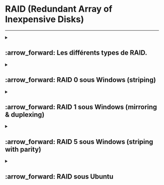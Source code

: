 # RAID (Redundant Array of Inexpensive Disks)  
---
<details>
<summary>
<h2>
:arrow_forward: Les différents types de RAID.  
</h2>
</summary>
  
### RAID 0  
la configuration RAID 0 permet d'améliorer la performance du système en répartissant 50% des données sur un disque et 50% sur l'autre.
Les deux disques travaillant simultanément, on dispose ainsi de performances deux fois plus élevée.
Soit une donnée A et une donnée B :  

• Volumétrie utile = Volumétrie totale
Les données n'étant pas dupliquées, il n'y aura pas de perte de volume stokage.

• Sécurité des données : FAIBLE
Il est fortement déconseillé d'utiliser cette configuration pour des serveurs assurant les services critiques de votre entreprise. Les données n'étant à aucuns moments dupliquées seront perdues si un des deux disques venait à être défectueux.

• Fonctionne uniquement sur deux disques
Il permet :  
* Un gain de performance.  
* D'avoir autant d'espace de stockage que la somme des disques utilisés.  
  ![image](https://github.com/user-attachments/assets/69869bd7-caa3-450e-97c4-35c5b465ac99)
---
  
### RAID 1  
La configuration RAID 1 permet de sécuriser un système en disposant de deux disques avec exactement les mêmes données. Dans cette configuration on ne recherche pas la performance mais plutôt la sécurité.  
Soit une donnée A et une donnée B :  

• Volumétrie utile = Volumétrie totale / 2  
Le disque 1 contenant exactement les mêmes données que le disque 2, la volumétrie utile sera divisée par 2.  

• Sécurité des données : BONNE  
Si un disque venait à être défaillant, cela ne poserait pas de problèmes car le second prendrait directement le relais.  
Il permet :  
* De la tolérence de panne  
![image](https://github.com/user-attachments/assets/931f7667-c8e2-4ba7-8199-83a3b8f798ed)
---

### RAID 5  
La configuration RAID 5, par un système de parité, répartit une petite partie des données sur chaque disque.  
Dans cette configuration, ce n'est pas la performance qu'on recherche mais plutôt la sécurité tout en économisant le volume de stockage.  
Soit une donnée A, une donnée B et une donnée C :  

• Volumétrie utile = Nombre de disques - 1 X capacité d'un disque  
Pour 3 disques de 200 Go, on aurait ainsi 3 -1 X 200 = 400 Go de volumétrie utile.  

• Sécurité des données : CORRECTE  
Dans cette configuration, on ne peut se permettre de perdre qu'un seul disque.  

• Nombre de disques nécessaires : Au moins 3  
Il permet :  
* Un gain de performance.  
* De la tolérence de panne.  
![image](https://github.com/user-attachments/assets/162267dc-34cc-4e5a-a5d8-91db82503808)

---
### RAID 10  
La configuration RAID 10 répartit dans une première grappe les données en RAID 0, et dans une seconde grappe temps en RAID 1.  
Celle-ci permet ainsi de disposer du niveau de sécurité de la configuration RAID 1 avec les performances qu'offre la configuration RAID 0.  
Soit une donnée A et une donnée B :  

• Volumétrie utile = Volumétrie totale / 2  

• Sécurité des données : BONNE  
Cette configuration offre un très bon niveau de sécurité car pour qu'une défaillance globale apparaisse, il faudrait que tous les éléments d'une grappe présentent un défaut en même temps.  

• Nombre de disques nécessaires : Au moins 4  

![image](https://github.com/user-attachments/assets/c092cd22-8991-40f8-847a-33d13623f48b)
---
</details>



<details>
<summary><h2> :arrow_forward: RAID 0 sous Windows (striping)  
</h2>
</summary>
Dans `Disk Management`  
`New striped volume` sur un des disques choisis pour le RAID 0  
---  
 
![Capture d'écran 2024-12-09 143633](https://github.com/user-attachments/assets/1985024c-ff5e-44f9-b7c5-aa45f2813301)  
---

Choisir le 2ème disque de réplication  
![Capture d'écran 2024-12-09 143654](https://github.com/user-attachments/assets/abea8da8-90e3-4e69-98a2-ce7a66d82c1e)  
---

Attribuer une lettre de lecteur pour le RAID 0  
![Capture d'écran 2024-12-09 143712](https://github.com/user-attachments/assets/54cab969-c19d-457a-9db6-6b9cc29977d6)  
---

Nommer le RAID 0  
![Capture d'écran 2024-12-09 143734](https://github.com/user-attachments/assets/09d7342e-ac6d-4328-8853-bd7b7bd7ee1f)  
---

Notre RAID 0 est prêt :  
![Capture d'écran 2024-12-09 143858](https://github.com/user-attachments/assets/b85d5579-b155-4993-a378-9fe9108cc9cb)  
---
</details>

<details>
<summary><h2> :arrow_forward: RAID 1 sous Windows (mirroring & duplexing)  
</h2>
</summary>
Dans `Disk Management`  
:hash: ``Choix de New mirrored volume" sur un des disques``  
  
---
  
![Capture d'écran 2024-12-09 151653](https://github.com/user-attachments/assets/3cc289f7-b705-4699-9bdb-644e7be502f1)  
---
:hash: ``Ajout du 2ème disque``  
![Capture d'écran 2024-12-09 151721](https://github.com/user-attachments/assets/b98307a0-20ab-4939-bd21-cd32e2d4ecf7)  
---
:hash: Attribution de la lettre de lecteur  
![Capture d'écran 2024-12-09 151727](https://github.com/user-attachments/assets/22953e0e-8dd1-4325-b74b-cf5568c3771f)  
---
:hash: Nom du RAID 1  
![Capture d'écran 2024-12-09 151741](https://github.com/user-attachments/assets/91fc3a76-9be6-4fef-804b-1762aedd596b)  
---

![Capture d'écran 2024-12-09 151746](https://github.com/user-attachments/assets/264e4a2f-f40f-444b-bb74-7b3c94e8e0dc)  
---
Notre RAID 1 est prêt  
![Capture d'écran 2024-12-09 151830](https://github.com/user-attachments/assets/58653693-47b0-4d95-9e0f-2241fcbe3632)  
---
</details>

  


<details>
<summary><h2> :arrow_forward: RAID 5 sous Windows (striping with parity)  
  </h2>
</summary>

:hash: ``Choix du RAID 5 sur un des disques``  
---
![Capture d'écran 2024-12-09 144702](https://github.com/user-attachments/assets/00b56046-4dad-4bb7-b988-491bce3ba27c)  

:hash: ``Ajout des 2 autres disques``  
---
![Capture d'écran 2024-12-09 144833](https://github.com/user-attachments/assets/5e6437fc-d424-438a-87e2-1dd5f5f558ec)  

:hash: Attribution de la lettre de lecteur  
---
![Capture d'écran 2024-12-09 144849](https://github.com/user-attachments/assets/a3f21d86-ff0b-4bb6-9867-bf96869434ce)  

:hash: Nom du RAID 5  
---
![Capture d'écran 2024-12-09 144908](https://github.com/user-attachments/assets/5f6c0204-d324-419a-862d-6561fc6a03b3)  

:hash: Le RAID 5 est créé. Pour 3Go on a 2Go  
---
![Capture d'écran 2024-12-09 144925](https://github.com/user-attachments/assets/74b41509-f58a-4c8a-92b1-4a77163a7b6c)  

:hash: Notre RAID 5 est prêt  
---
![Capture d'écran 2024-12-09 145242](https://github.com/user-attachments/assets/a565fce9-79b6-4bd7-906b-be291467d083)  
</details>



<details>
  <summary>
    <h2> :arrow_forward: RAID sous Ubuntu
  </summary>


### Installer "mdadm" :
`sudo apt-get install mdadm`, pour administrer le RAID mdadm sous Linux.  


![Capture d'écran 2024-12-09 164224](https://github.com/user-attachments/assets/e0dc5aa1-9b7e-424b-9170-5d30c98de9c3)  
taper `m` pour voir les options. taper `n` pour nouvelle partition. Puis `p`, pour partition primaire, puis entrée plusieurs fois pour prendre tout le disque. Changer le type de partition avec `t`, puis `L` pour avoir les raccourcis de codes. taper ensuite `fd` pour "Linux RAID auto". Ensuite `w` pour enregistrer et quiter.  

* En tapant `sudo fdisk -l` on voit que notre partition Linux RAID a bien été prise en compte :  
![Capture d'écran 2024-12-09 165050](https://github.com/user-attachments/assets/6ea60427-25ca-40b0-ab66-9fc97527c174)  

Faire la même chose avec le disque c : `sudo fdisk /dev/sdc`  

`lsblk` permet de voir nos partitions sur les 2 disques.  
![Capture d'écran 2024-12-09 165824](https://github.com/user-attachments/assets/2d3036f8-45b5-44c9-a5e9-6ceb57dc2ebc)  


### Création du RAID  
![Capture d'écran 2024-12-09 170341](https://github.com/user-attachments/assets/3211b199-5f05-41d4-95c7-3c3c1566b64f)  

* Vérification de l'état du RAID : `cat /proc/mdstat`. (Le résultat de la commande donne un RAID 1 actif md0 avec les partitions sdb1 et sdc1. De plus[UU] indique que les 2 disques sont en marche (Up))  
* Voir l'état du RAID avec `sudo mdadm --detail /dev/md0`. (Ici le statut du RAID est clean et les partitions concernées sont bien /dev/sdb1 et /dev/sdc1. 
De plus, /dev/sdb1 et /dev/sdc1 sont bien synchronisés.)  
* Voir les disque inclus dans le RAID avec `lsblk -f`.

### Formatage du RAID  

* Formate le volume RAID md0 avec un file system en ext4 et avec le nom PersonalData.  
![Capture d'écran 2024-12-09 171738](https://github.com/user-attachments/assets/8dda505e-22a0-485d-80ec-9324e932d387)
---

### Montage du RAID  

* Création du dossier + Montage :  
![Capture d'écran 2024-12-09 172422](https://github.com/user-attachments/assets/f20a01dc-8283-4422-8211-ecd8977cbed1)  
---


### Verrouillage du nom md0 de la partition RAID  
* Envoyer le résultat de la commande `sudo mdadm --detail --scan` dans /etc/mdadm/mdadm.conf
![Capture d'écran 2024-12-09 174233](https://github.com/user-attachments/assets/441c25ef-2831-4de1-aa52-4d801e4f53ea)

* Forcer la mise en application avec `sudo update-initramfs -u` et redémarrer  


</details>
